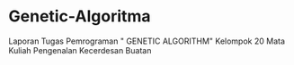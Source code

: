 # Genetic-Algoritma
Laporan Tugas Pemrograman " GENETIC ALGORITHM" Kelompok 20 Mata Kuliah Pengenalan Kecerdesan Buatan
